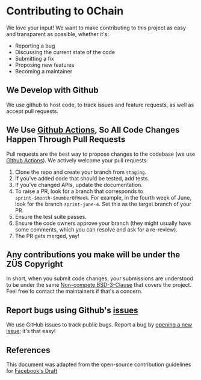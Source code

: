 # Contributing to 0Chain
We love your input! We want to make contributing to this project as easy and transparent as possible, whether it's:

- Reporting a bug
- Discussing the current state of the code
- Submitting a fix
- Proposing new features
- Becoming a maintainer

## We Develop with Github
We use github to host code, to track issues and feature requests, as well as accept pull requests.

## We Use [Github Actions](https://docs.github.com/en/actions), So All Code Changes Happen Through Pull Requests
Pull requests are the best way to propose changes to the codebase (we use [Github Actions](https://docs.github.com/en/actions)). We actively welcome your pull requests:

1. Clone the repo and create your branch from `staging`.
2. If you've added code that should be tested, add tests.
3. If you've changed APIs, update the documentation.
4. To raise a PR, look for a branch that corresponds to `sprint-$month-$numberOfWeek`. For example, in the fourth week of June, look for the branch `sprint-june-4`. Set this as the target branch of your PR.
5. Ensure the test suite passes.
6. Ensure the code owners approve your branch (they might usually have some comments, which you can resolve and ask for a re-review).
7. The PR gets merged, yay!

## Any contributions you make will be under the ZÜS Copyright
In short, when you submit code changes, your submissions are understood to be under the same [Non-compete BSD-3-Clause](https://github.com/0chain/0chain/blob/staging/LICENSE.txt) that covers the project. Feel free to contact the maintainers if that's a concern.

## Report bugs using Github's [issues](https://github.com/0chain/0chain/issues)
We use GitHub issues to track public bugs. Report a bug by [opening a new issue](https://github.com/0chain/0chain/issues/new); it's that easy!

## References
This document was adapted from the open-source contribution guidelines for [Facebook's Draft](https://github.com/facebook/draft-js/blob/a9316a723f9e918afde44dea68b5f9f39b7d9b00/CONTRIBUTING.md)
